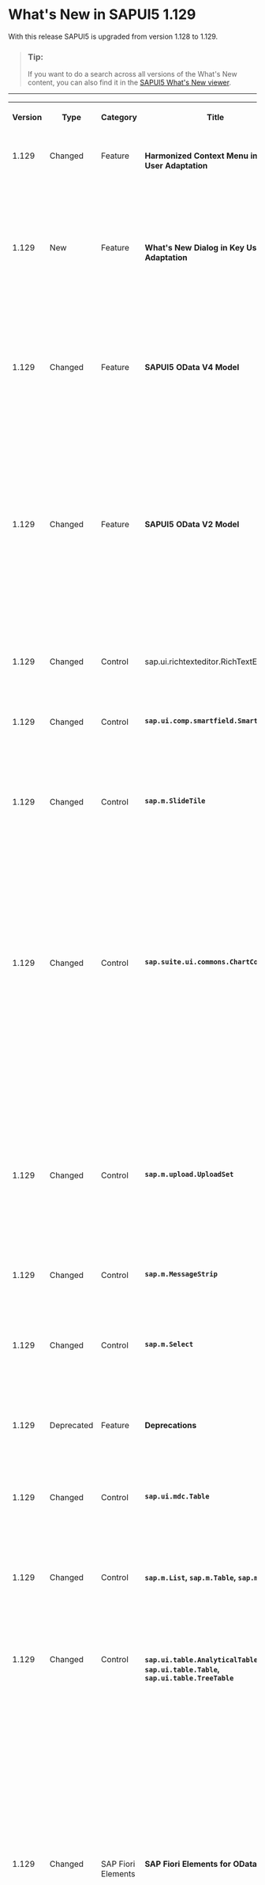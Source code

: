 <!-- loiod22b8af563784d8cbcff8afd3955734e -->

<link rel="stylesheet" type="text/css" href="../css/sap-icons.css"/>

# What's New in SAPUI5 1.129

With this release SAPUI5 is upgraded from version 1.128 to 1.129.

> ### Tip:  
> If you want to do a search across all versions of the What's New content, you can also find it in the [SAPUI5 What's New viewer](https://help.sap.com/whats-new/67f60363b57f4ac0b23efd17fa192d60).

****


<table>
<tr>
<th valign="top">

Version

</th>
<th valign="top">

Type

</th>
<th valign="top">

Category

</th>
<th valign="top">

Title

</th>
<th valign="top">

Description

</th>
<th valign="top">

Action

</th>
<th valign="top">

Available as of

</th>
</tr>
<tr>
<td valign="top">

1.129 

</td>
<td valign="top">

Changed 

</td>
<td valign="top">

Feature 

</td>
<td valign="top">

**Harmonized Context Menu in Key User Adaptation** 

</td>
<td valign="top">

**Harmonized Context Menu in Key User Adaptation**

The context menu is now consistent when you select elements. It no longer depends on how you select an element, such as using the left or right mouse button. The familiar right-click context menu now also appears when you left-click an element.

<sub>Changed•Feature•Info Only•1.129</sub>

</td>
<td valign="top">

Info Only 

</td>
<td valign="top">

2024-10-03

</td>
</tr>
<tr>
<td valign="top">

1.129 

</td>
<td valign="top">

New 

</td>
<td valign="top">

Feature 

</td>
<td valign="top">

**What's New Dialog in Key User Adaptation** 

</td>
<td valign="top">

**What's New Dialog in Key User Adaptation**

The *What's New* dialog keeps you informed about the latest updates, features, and improvements in key user adaptation.

After an upgrade, the dialog automatically shows the new features introduced with the new version. If you're interested in features from previous versions, you can find an overview in the <span class="SAP-icons-V5"></span> \(More Actions\) menu in the toolbar.

<sub>New•Feature•Info Only•1.129</sub>

</td>
<td valign="top">

Info Only 

</td>
<td valign="top">

2024-10-03

</td>
</tr>
<tr>
<td valign="top">

1.129 

</td>
<td valign="top">

Changed 

</td>
<td valign="top">

Feature 

</td>
<td valign="top">

**SAPUI5 OData V4 Model** 

</td>
<td valign="top">

**SAPUI5 OData V4 Model**

The new version of the SAPUI5 OData V4 model introduces the following features:

-   We have added the experimental `$$separate` binding parameter to `ODataListBinding`, which allows you to load properties with a longer loading time in a separate request. At the moment, only navigation properties can be specified in `$$separate`. Note that this parameter must not be used in productive applications yet.

-   We now support filtering by aggregated properties. For more information, see [Filtering](../04_Essentials/data-aggregation-and-recursive-hierarchy-7d91431.md#loio7d914317c0b64c23824bf932cc8a4ae1__section_DAF).


<sub>Changed•Feature•Info Only•1.129</sub>

</td>
<td valign="top">

Info Only 

</td>
<td valign="top">

2024-10-03

</td>
</tr>
<tr>
<td valign="top">

1.129 

</td>
<td valign="top">

Changed 

</td>
<td valign="top">

Feature 

</td>
<td valign="top">

**SAPUI5 OData V2 Model** 

</td>
<td valign="top">

**SAPUI5 OData V2 Model**

We now provide the `sap.ui.model.odata.ODataMetaModel#getFunctionImportParameterContext` method, which provides the parameter context for `sap.ui.model.odata.ODataMetaModel#getODataValueLists`. This enables the lazy loading of value list metadata of function import parameters.

For more information, see the API Reference for [`ODataMetaModel#getFunctionImportParameterContext`](https://ui5.sap.com/#/api/sap.ui.model.odata.ODataMetaModel%23methods/getFunctionImportParameterContext) and [`ODataMetaModel#getODataValueLists`](https://ui5.sap.com/#/api/sap.ui.model.odata.ODataMetaModel%23methods/getODataValueLists).

<sub>Changed•Feature•Info Only•1.129</sub>

</td>
<td valign="top">

Info Only 

</td>
<td valign="top">

2024-10-03

</td>
</tr>
<tr>
<td valign="top">

1.129 

</td>
<td valign="top">

Changed 

</td>
<td valign="top">

Control 

</td>
<td valign="top">

sap.ui.richtexteditor.RichTextEditor

</td>
<td valign="top">

**`sap.ui.richtexteditor.RichTextEditor`**

We have updated the `TinyMCE` third-party library to the latest version 6.

<sub>Changed•Control•Info Only•1.129</sub>

</td>
<td valign="top">

Info Only 

</td>
<td valign="top">

2024-10-03

</td>
</tr>
<tr>
<td valign="top">

1.129 

</td>
<td valign="top">

Changed 

</td>
<td valign="top">

Control 

</td>
<td valign="top">

**`sap.ui.comp.smartfield.SmartField`** 

</td>
<td valign="top">

**`sap.ui.comp.smartfield.SmartField`**

The `SmartField` control now reads criticality information from the `DataPoint` and `FieldGroup` annotations and renders the `ObjectStatus` control based on it. For more information, see the [API Reference](https://ui5.sap.com/#/api/sap.ui.comp.smartfield.SmartField%23overview).

<sub>Changed•Control•Info Only•1.129</sub>

</td>
<td valign="top">

Info Only 

</td>
<td valign="top">

2024-10-03

</td>
</tr>
<tr>
<td valign="top">

1.129 

</td>
<td valign="top">

Changed 

</td>
<td valign="top">

Control 

</td>
<td valign="top">

**`sap.m.SlideTile`** 

</td>
<td valign="top">

**`sap.m.SlideTile`**

We've introduced the following features to the `SlideTile` control:

-   Added left and right chevrons to easily scroll the tiles in either direction.

-   Increased the slide indicator size to 24px to enable easier tapping on touchscreen devices.

-   Play and pause indicators are now displayed by default. Until now, these indicators were displayed only when a user hovered on the tile.


For more information, see the [Sample](https://ui5.sap.com/#/entity/sap.m.SlideTile).

<sub>Changed•Control•Info Only•1.129</sub>

</td>
<td valign="top">

Info Only 

</td>
<td valign="top">

2024-10-03

</td>
</tr>
<tr>
<td valign="top">

1.129 

</td>
<td valign="top">

Changed 

</td>
<td valign="top">

Control 

</td>
<td valign="top">

**`sap.suite.ui.commons.ChartContainer`** 

</td>
<td valign="top">

**`sap.suite.ui.commons.ChartContainer`**

We've introduced the `enableBrowserFullScreen` property in the `ChartContainer` control. This property enables the display of the content within the `ChartContainer` using the browser's fullscreen APIs. In fullscreen mode, `sap.m.Dialog`, `sap.m.Popover`, `sap.m.ResponsivePopover`, and `sap.m.SelectionDetails` can be displayed over the `ChartContainer` control. To enable the display, the controls are added as dependents of the `ChartContainer`.

> ### Sample Code:  
> An example of connecting a dialog to the `ChartContainer` control:
> 
> ```
> oChartContainer.addDependent(new Dialog({
>     text: "Display Dialog"
> }));
> ```

For more information, see the [API Reference](https://ui5.sap.com/#/api/sap.suite.ui.commons.ChartContainer) and the [Sample](https://ui5.sap.com/#/entity/sap.suite.ui.commons.sample.ChartContainerBrowserFullscreen).

<sub>Changed•Control•Info Only•1.129</sub>

</td>
<td valign="top">

Info Only 

</td>
<td valign="top">

2024-10-03

</td>
</tr>
<tr>
<td valign="top">

1.129 

</td>
<td valign="top">

Changed 

</td>
<td valign="top">

Control 

</td>
<td valign="top">

**`sap.m.upload.UploadSet`** 

</td>
<td valign="top">

**`sap.m.upload.UploadSet`**

We now ensure that the `UploadSet` control handles item insertion and deletion if the `items` aggregation is not bound to a model. It allows the connected model to not only manage the insertion and deletion updates but it also helps to avoid template-related issues and ensures better data handling. For more information, see the [API Reference](https://ui5.sap.com/#/api/sap.m.upload.UploadSet).

<sub>Changed•Control•Info Only•1.129</sub>

</td>
<td valign="top">

Info Only 

</td>
<td valign="top">

2024-10-03

</td>
</tr>
<tr>
<td valign="top">

1.129 

</td>
<td valign="top">

Changed 

</td>
<td valign="top">

Control 

</td>
<td valign="top">

**`sap.m.MessageStrip`** 

</td>
<td valign="top">

**`sap.m.MessageStrip`**

The control can now display multiple links within its text using the `controls` aggregation.

<sub>Changed•Control•Info Only•1.129</sub>

</td>
<td valign="top">

Info Only 

</td>
<td valign="top">

2024-10-03

</td>
</tr>
<tr>
<td valign="top">

1.129 

</td>
<td valign="top">

Changed 

</td>
<td valign="top">

Control 

</td>
<td valign="top">

**`sap.m.Select`** 

</td>
<td valign="top">

**`sap.m.Select`**

We have enhanced `sap.m.Select` so that now navigating with the arrow keys in a selection in the control can be reverted using the [Esc\] key, even when the selection list is closed.

<sub>Changed•Control•Info Only•1.129</sub>

</td>
<td valign="top">

Info Only 

</td>
<td valign="top">

2024-10-03

</td>
</tr>
<tr>
<td valign="top">

1.129 

</td>
<td valign="top">

Deprecated 

</td>
<td valign="top">

Feature 

</td>
<td valign="top">

**Deprecations** 

</td>
<td valign="top">

**Deprecations**

There are currently no major deprecations. For a complete list of all deprecations, see [Deprecated APIs](https://ui5.sap.com/#/api/deprecated).

<sub>Deprecated•Feature•Info Only•1.129</sub>

</td>
<td valign="top">

Info Only 

</td>
<td valign="top">

2024-10-03

</td>
</tr>
<tr>
<td valign="top">

1.129 

</td>
<td valign="top">

Changed 

</td>
<td valign="top">

Control 

</td>
<td valign="top">

**`sap.ui.mdc.Table`** 

</td>
<td valign="top">

**`sap.ui.mdc.Table`**

We have added the `scrollThreshold` property. It only affects the inner table if it is of type `TableType.Table`. For more information, see the [API Reference](https://ui5.sap.com/#/api/sap.ui.mdc.table.GridTableType%23methods/getScrollThreshold).

<sub>Changed•Control•Info Only•1.129</sub>

</td>
<td valign="top">

Info Only 

</td>
<td valign="top">

2024-10-03

</td>
</tr>
<tr>
<td valign="top">

1.129 

</td>
<td valign="top">

Changed 

</td>
<td valign="top">

Control 

</td>
<td valign="top">

**`sap.m.List`, `sap.m.Table`, `sap.m.Tree`** 

</td>
<td valign="top">

**`sap.m.List`, `sap.m.Table`, `sap.m.Tree`**

Group headers for the relevant items in these controls are now sticky, so they remain in a fixed position at the top of the page during vertical scrolling.

<sub>Changed•Control•Info Only•1.129</sub>

</td>
<td valign="top">

Info Only 

</td>
<td valign="top">

2024-10-03

</td>
</tr>
<tr>
<td valign="top">

1.129 

</td>
<td valign="top">

Changed 

</td>
<td valign="top">

Control 

</td>
<td valign="top">

**`sap.ui.table.AnalyticalTable`, `sap.ui.table.Table`, `sap.ui.table.TreeTable`** 

</td>
<td valign="top">

**`sap.ui.table.AnalyticalTable`, `sap.ui.table.Table`, `sap.ui.table.TreeTable`**

-   We have adapted and tidied up the structure of the context menu of group headers \(for example, we have added submenus\). In addition, the mobile menu button for group headers has been removed.

-   We have tidied up the interactive row count mode and the related entities: We have aligned the visual design of the resizer with the `sap.ui.layout.Splitter` control and improved the interaction, for example, the auto-resize and some missing keyboard shortcuts. We have also added the `maxRowCount` property with a default value. To improve accessibility, we have also added ARIA roles and attributes. For more information, see the [API Reference](https://ui5.sap.com/#/api/sap.ui.table.rowmodes.Interactive%23overview) and the [Sample](https://ui5.sap.com/#/entity/sap.ui.table.Table/sample/sap.ui.table.sample.RowModes).
-   We have added the `scrollThreshold` property to the controls. It resembles the existing `threshold` property , but it is only used for scrolling. For more information, see the [API Reference](https://ui5.sap.com/#/api/sap.ui.table.Table%23methods/setScrollThreshold).

<sub>Changed•Control•Info Only•1.129</sub>

</td>
<td valign="top">

Info Only 

</td>
<td valign="top">

2024-10-03

</td>
</tr>
<tr>
<td valign="top">

1.129 

</td>
<td valign="top">

Changed 

</td>
<td valign="top">

SAP Fiori Elements 

</td>
<td valign="top">

**SAP Fiori Elements for OData V2** 

</td>
<td valign="top">

**SAP Fiori Elements for OData V2**

The following changes and new features are available for SAP Fiori elements for OData V2:

-   Adaptation projects now support modification of the application-level settings in the SAP delivered apps. For more information, see [Extending the Delivered Apps Manifest Using an Adaptation Project](../06_SAP_Fiori_Elements/extending-the-delivered-apps-manifest-using-an-adaptation-project-a2b24a6.md).

-   We now display the *Copy to Clipboard* button in tables, even when the selection mode is `NONE`.

-   We now ensure that the parameter input fields in the function import dialog support the `textArrangement` annotation and the formatting of numeric values.


<sub>Changed•SAP Fiori Elements•Info Only•1.129</sub>

</td>
<td valign="top">

Info Only 

</td>
<td valign="top">

2024-10-03

</td>
</tr>
<tr>
<td valign="top">

1.129 

</td>
<td valign="top">

Changed 

</td>
<td valign="top">

SAP Fiori Elements 

</td>
<td valign="top">

**SAP Fiori Elements for OData V4** 

</td>
<td valign="top">

**SAP Fiori Elements for OData V4**

The following changes and new features are available for SAP Fiori elements for OData V4:

-   We now support key user adaptation for actions. For more information, see [Enabling an App for Key User Adaptation](../06_SAP_Fiori_Elements/enabling-an-app-for-key-user-adaptation-ccd45ba.md).

-   We now display an illustrated message when no data is available in a chart. For more information, see [Maintaining Standard Texts for Charts](../06_SAP_Fiori_Elements/maintaining-standard-texts-for-charts-37cd601.md).

-   We now display an illustrated message if no data is found in a table. For more information, see [Maintaining Standard Texts for Tables](../06_SAP_Fiori_Elements/maintaining-standard-texts-for-tables-aacfac5.md) and [Illustrated Message When No Data Is Found](../06_SAP_Fiori_Elements/illustrated-message-when-no-data-is-found-f9925b6.md).

-   Application developers can now override the key for the *Delete* button on an object page using the custom i18n file approach. For more information, see [Localization of UI Texts](../06_SAP_Fiori_Elements/localization-of-ui-texts-b8cb649.md).

-   We now support additional formats for date-and-time-based controls. For more information, see [Configuring Fields](../06_SAP_Fiori_Elements/configuring-fields-4b50f21.md).

-   We now support executing side effects for properties used in custom fields. For more information, see [Side Effects](../06_SAP_Fiori_Elements/side-effects-18b17bd.md).


<sub>Changed•SAP Fiori Elements•Info Only•1.129</sub>

</td>
<td valign="top">

Info Only 

</td>
<td valign="top">

2024-10-03

</td>
</tr>
<tr>
<td valign="top">

1.129 

</td>
<td valign="top">

Changed 

</td>
<td valign="top">

Control 

</td>
<td valign="top">

**`sap.m.PlanningCalendar`** 

</td>
<td valign="top">

**`sap.m.PlanningCalendar`**

A busy indicator is now shown while the rows are still loading. This prevents a misleading `noData` message from being displayed. For more information, see the [API Reference](https://ui5.sap.com/#/api/sap.m.PlanningCalendar).

<sub>Changed•Control•Info Only•1.129</sub>

</td>
<td valign="top">

Info Only 

</td>
<td valign="top">

2024-10-03

</td>
</tr>
<tr>
<td valign="top">

1.129 

</td>
<td valign="top">

Changed 

</td>
<td valign="top">

Control 

</td>
<td valign="top">

**`sap.m.ResponsivePopover`** 

</td>
<td valign="top">

**`sap.m.ResponsivePopover`**

We have added a new `footer` aggregation to the control. This aggregation allows for the action buttons to be moved into an overflow menu on smaller screens when there isn't enough space. For more information, see the [Sample](https://ui5.sap.com/#/entity/sap.m.ResponsivePopover/sample/sap.m.sample.ResponsivePopover).

<sub>Changed•Control•Info Only•1.129</sub>

</td>
<td valign="top">

Info Only 

</td>
<td valign="top">

2024-10-03

</td>
</tr>
<tr>
<td valign="top">

1.129 

</td>
<td valign="top">

Changed 

</td>
<td valign="top">

Control 

</td>
<td valign="top">

**`sap.ui.integration.widgets.Card`** 

</td>
<td valign="top">

**`sap.ui.integration.widgets.Card`**

We have added a new `selectedIndex` property to the `ComboBox` \(experimental\) filter. The property can provide an initial selected index of the combo box. As a developer, use this property if the keys of the items are not known up front. For more information, see the [Combo Box Filter](https://ui5.sap.com/test-resources/sap/ui/integration/demokit/cardExplorer/webapp/index.html#/learn/filters/comboBox) section and [Sample](https://ui5.sap.com/test-resources/sap/ui/integration/demokit/cardExplorer/webapp/index.html#/explore/comboBoxFilter/dynamicFilterSelectedIndex) in the Card Explorer.

<sub>Changed•Control•Info Only•1.129</sub>

</td>
<td valign="top">

Info Only 

</td>
<td valign="top">

2024-10-03

</td>
</tr>
<tr>
<td valign="top">

1.129 

</td>
<td valign="top">

Changed 

</td>
<td valign="top">

Control 

</td>
<td valign="top">

**`sap.ui.unified.Menu`** 

</td>
<td valign="top">

**`sap.ui.unified.Menu`**

We have added a new `closed` event, which is fired when a menu is closed. For more information, see the [API Reference](https://ui5.sap.com/#/api/sap.ui.unified.Menu).

<sub>Changed•Control•Info Only•1.129</sub>

</td>
<td valign="top">

Info Only 

</td>
<td valign="top">

2024-10-03

</td>
</tr>
</table>

**Related Information**  


[What's New in SAPUI5 1.131](what-s-new-in-sapui5-1-131-7d24d94.md "With this release SAPUI5 is upgraded from version 1.130 to 1.131.")

[What's New in SAPUI5 1.130](what-s-new-in-sapui5-1-130-85609d4.md "With this release SAPUI5 is upgraded from version 1.129 to 1.130.")

[What's New in SAPUI5 1.128](what-s-new-in-sapui5-1-128-1f76220.md "With this release SAPUI5 is upgraded from version 1.127 to 1.128.")

[What's New in SAPUI5 1.127](what-s-new-in-sapui5-1-127-e5e1317.md "With this release SAPUI5 is upgraded from version 1.126 to 1.127.")

[What's New in SAPUI5 1.126](what-s-new-in-sapui5-1-126-1d98116.md "With this release SAPUI5 is upgraded from version 1.125 to 1.126.")

[What's New in SAPUI5 1.125](what-s-new-in-sapui5-1-125-9d87044.md "With this release SAPUI5 is upgraded from version 1.124 to 1.125.")

[What's New in SAPUI5 1.124](what-s-new-in-sapui5-1-124-7f77c3f.md "With this release SAPUI5 is upgraded from version 1.123 to 1.124.")

[What's New in SAPUI5 1.123](what-s-new-in-sapui5-1-123-9d00ac7.md "With this release SAPUI5 is upgraded from version 1.122 to 1.123.")

[What's New in SAPUI5 1.122](what-s-new-in-sapui5-1-122-5d078da.md "With this release SAPUI5 is upgraded from version 1.121 to 1.122.")

[What's New in SAPUI5 1.121](what-s-new-in-sapui5-1-121-91a4a2f.md "With this release SAPUI5 is upgraded from version 1.120 to 1.121.")

[What's New in SAPUI5 1.120](what-s-new-in-sapui5-1-120-2359b63.md "With this release SAPUI5 is upgraded from version 1.119 to 1.120.")

[What's New in SAPUI5 1.119](what-s-new-in-sapui5-1-119-0b1903a.md "With this release SAPUI5 is upgraded from version 1.118 to 1.119.")

[What's New in SAPUI5 1.118](what-s-new-in-sapui5-1-118-3eecbde.md "With this release SAPUI5 is upgraded from version 1.117 to 1.118.")

[What's New in SAPUI5 1.117](what-s-new-in-sapui5-1-117-029d3b4.md "With this release SAPUI5 is upgraded from version 1.116 to 1.117.")

[What's New in SAPUI5 1.116](what-s-new-in-sapui5-1-116-ebd6f34.md "With this release SAPUI5 is upgraded from version 1.115 to 1.116.")

[What's New in SAPUI5 1.115](what-s-new-in-sapui5-1-115-409fde8.md "With this release SAPUI5 is upgraded from version 1.114 to 1.115.")

[What's New in SAPUI5 1.114](what-s-new-in-sapui5-1-114-890fce1.md "With this release SAPUI5 is upgraded from version 1.113 to 1.114.")

[What's New in SAPUI5 1.113](what-s-new-in-sapui5-1-113-a9553fe.md "With this release SAPUI5 is upgraded from version 1.112 to 1.113.")

[What's New in SAPUI5 1.112](what-s-new-in-sapui5-1-112-34afc69.md "With this release SAPUI5 is upgraded from version 1.111 to 1.112.")

[What's New in SAPUI5 1.111](what-s-new-in-sapui5-1-111-7a67837.md "With this release SAPUI5 is upgraded from version 1.110 to 1.111.")

[What's New in SAPUI5 1.110](what-s-new-in-sapui5-1-110-71a855c.md "With this release SAPUI5 is upgraded from version 1.109 to 1.110.")

[What's New in SAPUI5 1.109](what-s-new-in-sapui5-1-109-3264bd2.md "With this release SAPUI5 is upgraded from version 1.108 to 1.109.")

[What's New in SAPUI5 1.108](what-s-new-in-sapui5-1-108-66e33f0.md "With this release SAPUI5 is upgraded from version 1.107 to 1.108.")

[What's New in SAPUI5 1.107](what-s-new-in-sapui5-1-107-d4ff916.md "With this release SAPUI5 is upgraded from version 1.106 to 1.107.")

[What's New in SAPUI5 1.106](what-s-new-in-sapui5-1-106-5b497b0.md "With this release SAPUI5 is upgraded from version 1.105 to 1.106.")

[What's New in SAPUI5 1.105](what-s-new-in-sapui5-1-105-4d6c00e.md "With this release SAPUI5 is upgraded from version 1.104 to 1.105.")

[What's New in SAPUI5 1.104](what-s-new-in-sapui5-1-104-69e567c.md "With this release SAPUI5 is upgraded from version 1.103 to 1.104.")

[What's New in SAPUI5 1.103](what-s-new-in-sapui5-1-103-0e98c76.md "With this release SAPUI5 is upgraded from version 1.102 to 1.103.")

[What's New in SAPUI5 1.102](what-s-new-in-sapui5-1-102-f038c99.md "With this release SAPUI5 is upgraded from version 1.101 to 1.102.")

[What's New in SAPUI5 1.101](what-s-new-in-sapui5-1-101-7733b00.md "With this release SAPUI5 is upgraded from version 1.100 to 1.101.")

[What's New in SAPUI5 1.100](what-s-new-in-sapui5-1-100-27dec1d.md "With this release SAPUI5 is upgraded from version 1.99 to 1.100.")

[What's New in SAPUI5 1.99](what-s-new-in-sapui5-1-99-4f35848.md "With this release SAPUI5 is upgraded from version 1.98 to 1.99.")

[What's New in SAPUI5 1.98](what-s-new-in-sapui5-1-98-d9f16f2.md "With this release SAPUI5 is upgraded from version 1.97 to 1.98.")

[What's New in SAPUI5 1.97](what-s-new-in-sapui5-1-97-fa0e282.md "With this release SAPUI5 is upgraded from version 1.96 to 1.97.")

[What's New in SAPUI5 1.96](what-s-new-in-sapui5-1-96-7a9269f.md "With this release SAPUI5 is upgraded from version 1.95 to 1.96.")

[What's New in SAPUI5 1.95](what-s-new-in-sapui5-1-95-a1aea67.md "With this release SAPUI5 is upgraded from version 1.94 to 1.95.")

[What's New in SAPUI5 1.94](what-s-new-in-sapui5-1-94-c40f1e6.md "With this release SAPUI5 is upgraded from version 1.93 to 1.94.")

[What's New in SAPUI5 1.93](what-s-new-in-sapui5-1-93-f273340.md "With this release SAPUI5 is upgraded from version 1.92 to 1.93.")

[What's New in SAPUI5 1.92](what-s-new-in-sapui5-1-92-1ef345d.md "With this release SAPUI5 is upgraded from version 1.91 to 1.92.")

[What's New in SAPUI5 1.91](what-s-new-in-sapui5-1-91-0a2bd79.md "With this release SAPUI5 is upgraded from version 1.90 to 1.91.")

[What's New in SAPUI5 1.90](what-s-new-in-sapui5-1-90-91c10c2.md "With this release SAPUI5 is upgraded from version 1.89 to 1.90.")

[What's New in SAPUI5 1.89](what-s-new-in-sapui5-1-89-e56cddc.md "With this release SAPUI5 is upgraded from version 1.88 to 1.89.")

[What's New in SAPUI5 1.88](what-s-new-in-sapui5-1-88-e15a206.md "With this release SAPUI5 is upgraded from version 1.87 to 1.88.")

[What's New in SAPUI5 1.87](what-s-new-in-sapui5-1-87-b506da7.md "With this release SAPUI5 is upgraded from version 1.86 to 1.87.")

[What's New in SAPUI5 1.86](what-s-new-in-sapui5-1-86-4c1c959.md "With this release SAPUI5 is upgraded from version 1.85 to 1.86.")

[What's New in SAPUI5 1.85](what-s-new-in-sapui5-1-85-1d18eb5.md "With this release SAPUI5 is upgraded from version 1.84 to 1.85.")

[What's New in SAPUI5 1.84](what-s-new-in-sapui5-1-84-dc76640.md "With this release SAPUI5 is upgraded from version 1.82 to 1.84.")

[What's New in SAPUI5 1.82](what-s-new-in-sapui5-1-82-3a8dd13.md "With this release SAPUI5 is upgraded from version 1.81 to 1.82.")

[What's New in SAPUI5 1.81](what-s-new-in-sapui5-1-81-f5e2a21.md "With this release SAPUI5 is upgraded from version 1.80 to 1.81.")

[What's New in SAPUI5 1.80](what-s-new-in-sapui5-1-80-8cee506.md "With this release SAPUI5 is upgraded from version 1.79 to 1.80.")

[What's New in SAPUI5 1.79](what-s-new-in-sapui5-1-79-99c4cdc.md "With this release SAPUI5 is upgraded from version 1.78 to 1.79.")

[What's New in SAPUI5 1.78](what-s-new-in-sapui5-1-78-f09b63e.md "With this release SAPUI5 is upgraded from version 1.77 to 1.78.")

[What's New in SAPUI5 1.77](what-s-new-in-sapui5-1-77-c46b439.md "With this release SAPUI5 is upgraded from version 1.76 to 1.77.")

[What's New in SAPUI5 1.76](what-s-new-in-sapui5-1-76-aad03b5.md "With this release SAPUI5 is upgraded from version 1.75 to 1.76.")

[What's New in SAPUI5 1.75](what-s-new-in-sapui5-1-75-5cbb62d.md "With this release SAPUI5 is upgraded from version 1.74 to 1.75.")

[What's New in SAPUI5 1.74](what-s-new-in-sapui5-1-74-c22208a.md "With this release SAPUI5 is upgraded from version 1.73 to 1.74.")

[What's New in SAPUI5 1.73](what-s-new-in-sapui5-1-73-231dd13.md "With this release SAPUI5 is upgraded from version 1.72 to 1.73.")

[What's New in SAPUI5 1.72](what-s-new-in-sapui5-1-72-521cad9.md "With this release SAPUI5 is upgraded from version 1.71 to 1.72.")

[What's New in SAPUI5 1.71](what-s-new-in-sapui5-1-71-a93a6a3.md "With this release SAPUI5 is upgraded from version 1.70 to 1.71.")

[What's New in SAPUI5 1.70](what-s-new-in-sapui5-1-70-f073d69.md "With this release SAPUI5 is upgraded from version 1.69 to 1.70.")

[What's New in SAPUI5 1.69](what-s-new-in-sapui5-1-69-89a18bd.md "With this release SAPUI5 is upgraded from version 1.68 to 1.69.")

[What's New in SAPUI5 1.68](what-s-new-in-sapui5-1-68-f94bf93.md "With this release SAPUI5 is upgraded from version 1.67 to 1.68.")

[What's New in SAPUI5 1.67](what-s-new-in-sapui5-1-67-a6b1472.md "With this release SAPUI5 is upgraded from version 1.66 to 1.67.")

[What's New in SAPUI5 1.66](what-s-new-in-sapui5-1-66-c9896e9.md "With this release SAPUI5 is upgraded from version 1.65 to 1.66.")

[What's New in SAPUI5 1.65](what-s-new-in-sapui5-1-65-0f5acfd.md "With this release SAPUI5 is upgraded from version 1.64 to 1.65.")

[What's New in SAPUI5 1.64](what-s-new-in-sapui5-1-64-0e30822.md "With this release SAPUI5 is upgraded from version 1.63 to 1.64.")

[What's New in SAPUI5 1.63](what-s-new-in-sapui5-1-63-e8d9da7.md "With this release SAPUI5 is upgraded from version 1.62 to 1.63.")

[What's New in SAPUI5 1.62](what-s-new-in-sapui5-1-62-771f4d5.md "With this release SAPUI5 is upgraded from version 1.61 to 1.62.")

[What's New in SAPUI5 1.61](what-s-new-in-sapui5-1-61-d991552.md "With this release SAPUI5 is upgraded from version 1.60 to 1.61.")

[What's New in SAPUI5 1.60](what-s-new-in-sapui5-1-60-5a0e1f7.md "With this release SAPUI5 is upgraded from version 1.58 to 1.60.")

[What's New in SAPUI5 1.58](what-s-new-in-sapui5-1-58-7c927aa.md "With this release SAPUI5 is upgraded from version 1.56 to 1.58.")

[What's New in SAPUI5 1.56](what-s-new-in-sapui5-1-56-108b7fd.md "With this release SAPUI5 is upgraded from version 1.54 to 1.56.")

[What's New in SAPUI5 1.54](what-s-new-in-sapui5-1-54-c838330.md "With this release SAPUI5 is upgraded from version 1.52 to 1.54.")

[What's New in SAPUI5 1.52](what-s-new-in-sapui5-1-52-849e1b6.md "With this release SAPUI5 is upgraded from version 1.50 to 1.52.")

[What's New in SAPUI5 1.50](what-s-new-in-sapui5-1-50-759e9f3.md "With this release SAPUI5 is upgraded from version 1.48 to 1.50.")

[What's New in SAPUI5 1.48](what-s-new-in-sapui5-1-48-fa1efac.md "With this release SAPUI5 is upgraded from version 1.46 to 1.48.")

[What's New in SAPUI5 1.46](what-s-new-in-sapui5-1-46-6307539.md "With this release SAPUI5 is upgraded from version 1.44 to 1.46.")

[What's New in SAPUI5 1.44](what-s-new-in-sapui5-1-44-a0cb7a0.md "With this release SAPUI5 is upgraded from version 1.42 to 1.44.")

[What's New in SAPUI5 1.42](what-s-new-in-sapui5-1-42-468b05d.md "With this release SAPUI5 is upgraded from version 1.40 to 1.42.")

[What's New in SAPUI5 1.40](what-s-new-in-sapui5-1-40-fbab50e.md "With this release SAPUI5 is upgraded from version 1.38 to 1.40.")

[What's New in SAPUI5 1.38](what-s-new-in-sapui5-1-38-f218918.md "With this release SAPUI5 is upgraded from version 1.36 to 1.38.")

